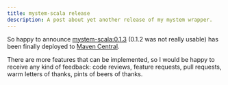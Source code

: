 ```yaml
---
title: mystem-scala release
description: A post about yet another release of my mystem wrapper.
---
```


So happy to announce [mystem-scala:0.1.3](https://github.com/alexeyev/mystem-scala) (0.1.2 was not really usable) has been finally deployed to [Maven Central](http://search.maven.org/#artifactdetails|ru.stachek66.nlp|mystem-scala|0.1.3|jar).

There are more features that can be implemented, so I would be happy to receive any kind of feedback: code reviews, feature requests, pull requests, warm letters of thanks, pints of beers of thanks.
